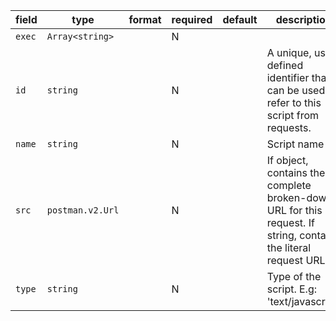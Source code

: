 | field | type | format | required | default | description |
|---|---|---|---|---|---|
| `exec` | `Array<string>` |  | N |  |
| `id` | `string` |  | N |  | A unique, user defined identifier that can be used to refer to this script from requests. |
| `name` | `string` |  | N |  | Script name |
| `src` | `postman.v2.Url` |  | N |  | If object, contains the complete broken-down URL for this request. If string, contains the literal request URL. |
| `type` | `string` |  | N |  | Type of the script. E.g: 'text/javascript' |
